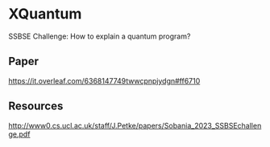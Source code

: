 # XQuantum

SSBSE Challenge: How to explain a quantum program?

## Paper

<https://it.overleaf.com/6368147749twwcpnpjydgn#ff6710>


## Resources
 <http://www0.cs.ucl.ac.uk/staff/J.Petke/papers/Sobania_2023_SSBSEchallenge.pdf>
